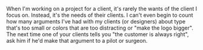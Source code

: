 

When I'm working on a project for a client, it's rarely the wants of the client I focus on. Instead, it's the
needs of their clients. I can't even begin to count how many arguments I've had with my clients (or designers)
about type that's too small or colors that are too distracting or "make the logo bigger". The next time one of
your clients tells you "the customer is always right", ask him if he'd make that argument to a pilot or
surgeon.